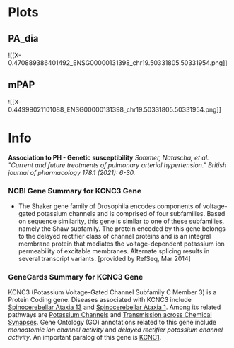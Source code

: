 # Plots
## PA_dia
![[X-0.470889386401492_ENSG00000131398_chr19.50331805.50331954.png]]
## mPAP
![[X-0.44999021101088_ENSG00000131398_chr19.50331805.50331954.png]]
# Info
**Association to PH - Genetic susceptibility**
*Sommer, Natascha, et al. "Current and future treatments of pulmonary arterial hypertension." British journal of pharmacology 178.1 (2021): 6-30.*
### NCBI Gene Summary for KCNC3 Gene

[](https://www.ncbi.nlm.nih.gov/gene/3748)

- The Shaker gene family of Drosophila encodes components of voltage-gated potassium channels and is comprised of four subfamilies. Based on sequence similarity, this gene is similar to one of these subfamilies, namely the Shaw subfamily. The protein encoded by this gene belongs to the delayed rectifier class of channel proteins and is an integral membrane protein that mediates the voltage-dependent potassium ion permeability of excitable membranes. Alternate splicing results in several transcript variants. [provided by RefSeq, Mar 2014]
    

### GeneCards Summary for KCNC3 Gene

KCNC3 (Potassium Voltage-Gated Channel Subfamily C Member 3) is a Protein Coding gene. Diseases associated with KCNC3 include [Spinocerebellar Ataxia 13](http://www.malacards.org/card/spinocerebellar_ataxia_13 "See Spinocerebellar Ataxia 13 at MalaCards") and [Spinocerebellar Ataxia 1](http://www.malacards.org/card/spinocerebellar_ataxia_1 "See Spinocerebellar Ataxia 1 at MalaCards"). Among its related pathways are [Potassium Channels](https://pathcards.genecards.org/card/potassium_channels "See Potassium Channels at Pathcards") and [Transmission across Chemical Synapses](https://pathcards.genecards.org/card/transmission_across_chemical_synapses "See Transmission across Chemical Synapses at Pathcards"). Gene Ontology (GO) annotations related to this gene include _monoatomic ion channel activity_ and _delayed rectifier potassium channel activity_. An important paralog of this gene is [KCNC1](https://www.genecards.org/cgi-bin/carddisp.pl?gene=KCNC1).
